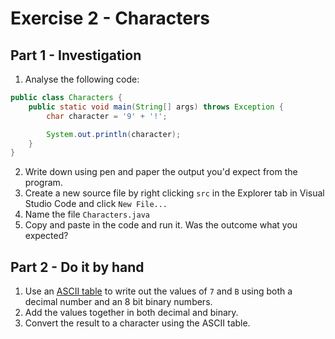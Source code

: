 # Exercise 2 - Characters

## Part 1 - Investigation
1. Analyse the following code:
```java
public class Characters {
    public static void main(String[] args) throws Exception {
        char character = '9' + '!';

        System.out.println(character);
    }
}
```
2. Write down using pen and paper the output you'd expect from the program.
3. Create a new source file by right clicking `src` in the Explorer tab in Visual Studio Code and click `New File...`
4. Name the file `Characters.java`
5. Copy and paste in the code and run it. Was the outcome what you expected?

## Part 2 - Do it by hand
1. Use an [ASCII table](https://en.cppreference.com/w/cpp/language/ascii) to write out the values of `7` and `B` using both a decimal number and an 8 bit binary numbers.
2. Add the values together in both decimal and binary.
3. Convert the result to a character using the ASCII table.
